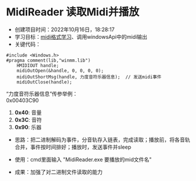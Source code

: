 # MidiReader 读取Midi并播放

- 创建项目时间：2022年10月16日，18:28:17
- 学习目标：[midi格式学习](https://zhuanlan.zhihu.com/p/464166848)、调用windowsApi中的midi输出
- 关键代码：

```
#include <Windows.h>
#pragma comment(lib,"winmm.lib")
	HMIDIOUT handle;
	midiOutOpen(&handle, 0, 0, 0, 0);
	midiOutShortMsg(handle, 力度音符乐器信息);  // 发送midi事件
	midiOutClose(handle);
```

“力度音符乐器信息”传参举例：<br>
0x00403C90
1. **0x40**: 音量
2. **0x3C**: 音符
3. **0x90**: 乐器

- 思路：把二进制解码为事件，分音轨存入链表，完成读取；播放前，将各音轨合并，事件按时间排好；播放时，发送事件并sleep

- 使用：cmd里面输入 "MidiReader.exe 要播放的mid文件名"

- 成果：加强了对二进制文件读取的能力

